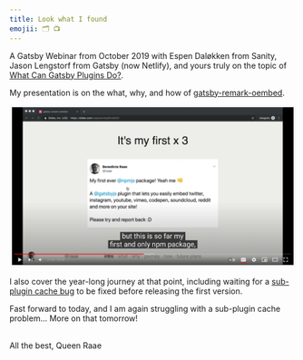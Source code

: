 ```yaml
---
title: Look what I found
emojii: 🗂 📺
---
```


A Gatsby Webinar from October 2019 with Espen Daløkken from Sanity, Jason Lengstorf from Gatsby (now Netlify), and yours truly on the topic of [What Can Gatsby Plugins Do?](https://youtu.be/QIhrbJcqKu4?t=1633).

My presentation is on the what, why, and how of [gatsby-remark-oembed](https://github.com/queen-raae/gatsby-remark-oembed).

[![3 x first YouTube Clip](./screengrab-youtube.jpg)](https://youtube.com/clip/Ugkx4SgRGe7v4mSck6wk25y3LHvEtHt4f_wR)

I also cover the year-long journey at that point, including waiting for a [sub-plugin cache bug](https://youtu.be/QIhrbJcqKu4?t=1975) to be fixed before releasing the first version.

Fast forward to today, and I am again struggling with a sub-plugin cache problem... More on that tomorrow!

&nbsp;  
All the best,
Queen Raae
